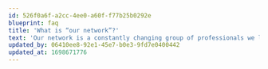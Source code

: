 ```yaml
---
id: 526f0a6f-a2cc-4ee0-a60f-f77b25b0292e
blueprint: faq
title: 'What is “our network”?'
text: 'Our network is a constantly changing group of professionals we like to work with and admire for their work. By partnering with them, we can be professionals at what we do while also offering a wide range of services. We shape-shift to meet your requirements, creating a custom-tailored team for your custom-tailored product."'
updated_by: 06410ee8-92e1-45e7-b0e3-9fd7e0400442
updated_at: 1698671776
---
```

